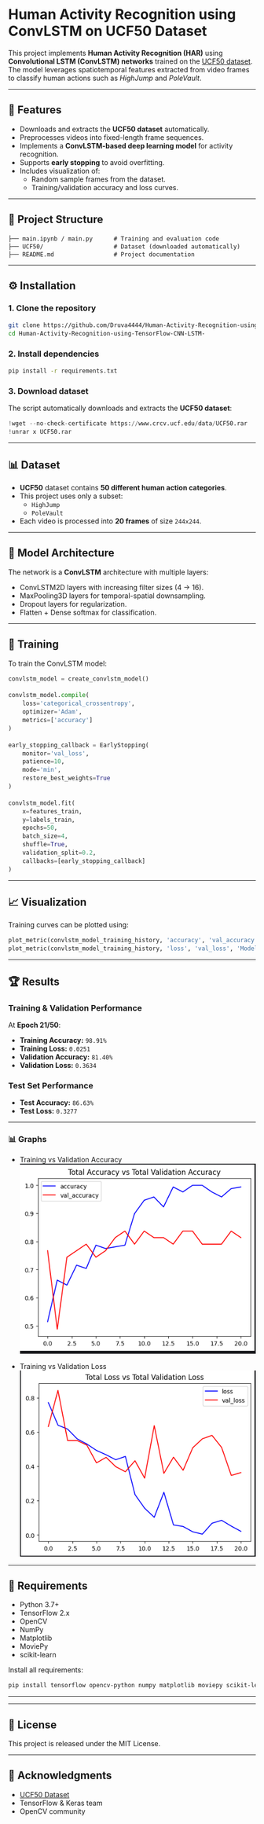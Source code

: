 # Human Activity Recognition using ConvLSTM on UCF50 Dataset

This project implements **Human Activity Recognition (HAR)** using **Convolutional LSTM (ConvLSTM) networks** trained on the [UCF50 dataset](https://www.crcv.ucf.edu/data/UCF50.php).  
The model leverages spatiotemporal features extracted from video frames to classify human actions such as *HighJump* and *PoleVault*.

---

## 📌 Features
- Downloads and extracts the **UCF50 dataset** automatically.
- Preprocesses videos into fixed-length frame sequences.
- Implements a **ConvLSTM-based deep learning model** for activity recognition.
- Supports **early stopping** to avoid overfitting.
- Includes visualization of:
  - Random sample frames from the dataset.
  - Training/validation accuracy and loss curves.

---

## 📂 Project Structure
```
├── main.ipynb / main.py      # Training and evaluation code
├── UCF50/                    # Dataset (downloaded automatically)
├── README.md                 # Project documentation
```

---

## ⚙️ Installation

### 1. Clone the repository
```bash
git clone https://github.com/Druva4444/Human-Activity-Recognition-using-TensorFlow-CNN-LSTM-.git
cd Human-Activity-Recognition-using-TensorFlow-CNN-LSTM-
```

### 2. Install dependencies
```bash
pip install -r requirements.txt
```

### 3. Download dataset
The script automatically downloads and extracts the **UCF50 dataset**:
```python
!wget --no-check-certificate https://www.crcv.ucf.edu/data/UCF50.rar
!unrar x UCF50.rar
```

---

## 📊 Dataset
- **UCF50** dataset contains **50 different human action categories**.  
- This project uses only a subset:
  - `HighJump`
  - `PoleVault`
- Each video is processed into **20 frames** of size `244x244`.

---

## 🧠 Model Architecture
The network is a **ConvLSTM** architecture with multiple layers:

- ConvLSTM2D layers with increasing filter sizes (4 → 16).
- MaxPooling3D layers for temporal-spatial downsampling.
- Dropout layers for regularization.
- Flatten + Dense softmax for classification.

---

## 🚀 Training
To train the ConvLSTM model:
```python
convlstm_model = create_convlstm_model()

convlstm_model.compile(
    loss='categorical_crossentropy',
    optimizer='Adam',
    metrics=['accuracy']
)

early_stopping_callback = EarlyStopping(
    monitor='val_loss',
    patience=10,
    mode='min',
    restore_best_weights=True
)

convlstm_model.fit(
    x=features_train,
    y=labels_train,
    epochs=50,
    batch_size=4,
    shuffle=True,
    validation_split=0.2,
    callbacks=[early_stopping_callback]
)
```

---

## 📈 Visualization
Training curves can be plotted using:

```python
plot_metric(convlstm_model_training_history, 'accuracy', 'val_accuracy', 'Model Accuracy')
plot_metric(convlstm_model_training_history, 'loss', 'val_loss', 'Model Loss')
```

---

## 🏆 Results

### Training & Validation Performance
At **Epoch 21/50**:
- **Training Accuracy:** `98.91%`
- **Training Loss:** `0.0251`
- **Validation Accuracy:** `81.40%`
- **Validation Loss:** `0.3634`

### Test Set Performance
- **Test Accuracy:** `86.63%`
- **Test Loss:** `0.3277`

---

### 📊 Graphs
- Training vs Validation Accuracy  
  ![Accuracy Graph](accuracy.png)

- Training vs Validation Loss  
  ![Loss Graph](loss.png)



---
## 📌 Requirements
- Python 3.7+
- TensorFlow 2.x
- OpenCV
- NumPy
- Matplotlib
- MoviePy
- scikit-learn

Install all requirements:
```bash
pip install tensorflow opencv-python numpy matplotlib moviepy scikit-learn
```

---


---

## 📜 License
This project is released under the MIT License.

---

## 🙌 Acknowledgments
- [UCF50 Dataset](https://www.crcv.ucf.edu/data/UCF50.php)  
- TensorFlow & Keras team  
- OpenCV community  

